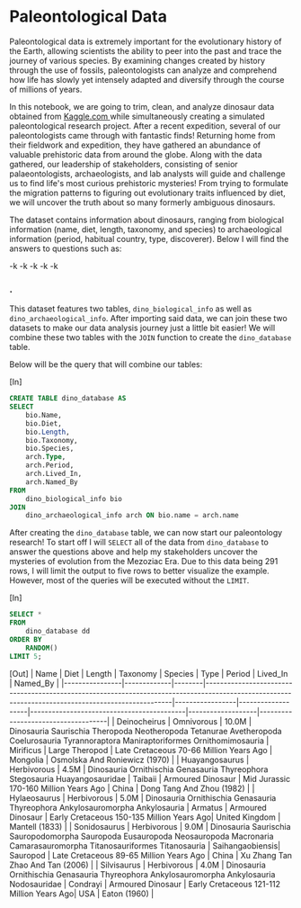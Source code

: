# Paleontological Data
Paleontological data is extremely important for the evolutionary history of the Earth, allowing scientists the ability to peer into the past and trace the journey of various species. By examining changes created by history through the use of fossils, paleontologists can analyze and comprehend how life has slowly yet intensely adapted and diversify through the course of millions of years.

In this notebook, we are going to trim, clean, and analyze dinosaur data obtained from [Kaggle.com ](https://www.kaggle.com/datasets/kjanjua/jurassic-park-the-exhaustive-dinosaur-dataset) while simultaneously creating a simulated paleontological research project. After a recent expedition, several of our paleontologists came through with fantastic finds! Returning home from their fieldwork and expedition, they have gathered an abundance of valuable prehistoric data from around the globe. Along with the data gathered, our leadership of stakeholders, consisting of senior palaeontologists, archaeologists, and lab analysts will guide and challenge us to find life's most curious prehistoric mysteries! From trying to formulate the migration patterns to figuring out evolutionary traits influenced by diet, we will uncover the truth about so many formerly ambiguous dinosaurs.

The dataset contains information about dinosaurs, ranging from biological information (name, diet, length, taxonomy, and species) to archaeological information (period, habitual country, type, discoverer). Below I will find the answers to questions such as:

-k
-k
-k
-k
-k

###                                                             .
This dataset features two tables, ```dino_biological_info``` as well as ```dino_archaeological_info```. After importing said data, we can join these two datasets to make our data analysis journey just a little bit easier! We will combine these two tables with the ```JOIN``` function to create the ```dino_database``` table.  

Below will be the query that will combine our tables:

[In]
``` sql //
CREATE TABLE dino_database AS
SELECT
	bio.Name,
	bio.Diet,
	bio.Length,
	bio.Taxonomy,
	bio.Species,
	arch.Type,
	arch.Period,
	arch.Lived_In,
	arch.Named_By
FROM
	dino_biological_info bio
JOIN
	dino_archaeological_info arch ON bio.name = arch.name
```

After creating the ```dino_database``` table, we can now start our paleontology research! To start off I will ```SELECT``` all of the data from ```dino_database``` to answer the questions above and help my stakeholders uncover the mysteries of evolution from the Mezoziac Era. Due to this data being 291 rows, I will limit the output to five rows to better visualize the example. However, most of the queries will be executed without the ```LIMIT```.

[In]

```sql //
SELECT *
FROM
	dino_database dd 
ORDER BY
	RANDOM()
LIMIT 5;
```
[Out]
| Name           | Diet        | Length | Taxonomy                                                                                                                                          | Species         | Type              | Period                                    | Lived_In          | Named_By                           |
|----------------|-------------|--------|---------------------------------------------------------------------------------------------------------------------------------------------------|-----------------|-------------------|-------------------------------------------|-------------------|------------------------------------|
| Deinocheirus   | Omnivorous  | 10.0M  | Dinosauria Saurischia Theropoda Neotheropoda Tetanurae Avetheropoda Coelurosauria Tyrannoraptora Maniraptoriformes Ornithomimosauria              | Mirificus       | Large Theropod    | Late Cretaceous 70-66 Million Years Ago   | Mongolia          | Osmolska And Roniewicz (1970)      |
| Huayangosaurus | Herbivorous | 4.5M   | Dinosauria Ornithischia Genasauria Thyreophora Stegosauria Huayangosauridae                                                                       | Taibaii         | Armoured Dinosaur | Mid Jurassic 170-160 Million Years Ago    | China             | Dong Tang And Zhou (1982)          |
| Hylaeosaurus   | Herbivorous | 5.0M   | Dinosauria Ornithischia Genasauria Thyreophora Ankylosauromorpha Ankylosauria                                                                     | Armatus         | Armoured Dinosaur | Early Cretaceous 150-135 Million Years Ago| United Kingdom    | Mantell (1833)                     |
| Sonidosaurus   | Herbivorous | 9.0M   | Dinosauria Saurischia Sauropodomorpha Sauropoda Eusauropoda Neosauropoda Macronaria Camarasauromorpha Titanosauriformes Titanosauria              | Saihangaobiensis| Sauropod          | Late Cretaceous 89-65 Million Years Ago   | China             | Xu Zhang Tan Zhao And Tan (2006)   |
| Silvisaurus    | Herbivorous | 4.0M   | Dinosauria Ornithischia Genasauria Thyreophora Ankylosauromorpha Ankylosauria Nodosauridae                                                        | Condrayi        | Armoured Dinosaur | Early Cretaceous 121-112 Million Years Ago| USA               | Eaton (1960)                       |

